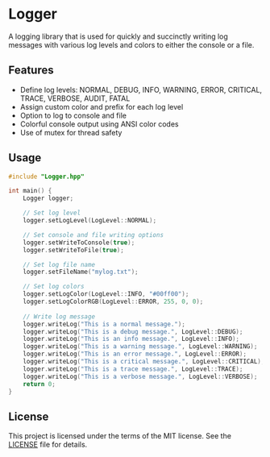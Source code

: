 # Logger

A logging library that is used for quickly and succinctly writing log messages with various log levels and colors to either the console or a file.

## Features

- Define log levels: NORMAL, DEBUG, INFO, WARNING, ERROR, CRITICAL, TRACE, VERBOSE, AUDIT, FATAL
- Assign custom color and prefix for each log level
- Option to log to console and file
- Colorful console output using ANSI color codes
- Use of mutex for thread safety

## Usage 
```cpp
#include "Logger.hpp"

int main() {
    Logger logger;

    // Set log level
    logger.setLogLevel(LogLevel::NORMAL);

    // Set console and file writing options
    logger.setWriteToConsole(true);
    logger.setWriteToFile(true);

    // Set log file name
    logger.setFileName("mylog.txt");

    // Set log colors
    logger.setLogColor(LogLevel::INFO, "#00ff00");
    logger.setLogColorRGB(LogLevel::ERROR, 255, 0, 0);
    
    // Write log message
    logger.writeLog("This is a normal message.");
    logger.writeLog("This is a debug message.", LogLevel::DEBUG);
    logger.writeLog("This is an info message.", LogLevel::INFO);
    logger.writeLog("This is a warning message.", LogLevel::WARNING);
    logger.writeLog("This is an error message.", LogLevel::ERROR);
    logger.writeLog("This is a critical message.", LogLevel::CRITICAL);
    logger.writeLog("This is a trace message.", LogLevel::TRACE);
    logger.writeLog("This is a verbose message.", LogLevel::VERBOSE);
    return 0;
}
```

## License
This project is licensed under the terms of the MIT license. See the [LICENSE](https://raw.githubusercontent.com/furkankadirguzeloglu/Logger/main/LICENSE) file for details.
